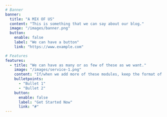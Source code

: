```yaml
---
# Banner
banner:
  title: "A MIX OF US"
  content: "This is something that we can say about our blog."
  image: "/images/banner.png"
  button:
    enable: false
    label: "We can have a button"
    link: "https://www.example.com"

# Features
features:
  - title: "We can have as many or as few of these as we want."
    image: "/images/service-1.png"
    content: "If/when we add more of these modules, keep the format of this one."
    bulletpoints:
      - "Bullet 1"
      - "Bullet 2"
    button:
      enable: false
      label: "Get Started Now"
      link: "#"
---
```

